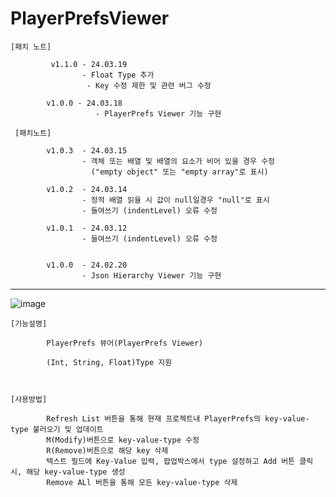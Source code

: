 # PlayerPrefsViewer
    [패치 노트]
    
    		 v1.1.0 - 24.03.19
    			    - Float Type 추가
                     - Key 수정 제한 및 관련 버그 수정
    			
            v1.0.0 - 24.03.18
                       - PlayerPrefs Viewer 기능 구현

     [패치노트]
            
            v1.0.3  - 24.03.15
                    - 객체 또는 배열 및 배열의 요소가 비어 있을 경우 수정 
                      ("empty object" 또는 "empty array"로 표시)
                    
            v1.0.2  - 24.03.14 
                    - 정적 배열 읽을 시 값이 null일경우 "null"로 표시
                    - 들여쓰기 (indentLevel) 오류 수정
            
            v1.0.1  - 24.03.12
                    - 들여쓰기 (indentLevel) 오류 수정


            v1.0.0  - 24.02.20
                    - Json Hierarchy Viewer 기능 구현

     
------------------------------------------------------------------------------------------------------
![image](https://github.com/kastro723/PlayerPrefsViewer/assets/55536937/b14a6da8-704c-445d-b4e0-221374f7f336)

    [기능설명]
    
            PlayerPrefs 뷰어(PlayerPrefs Viewer)
            
            (Int, String, Float)Type 지원



    [사용방법]
    
            Refresh List 버튼을 통해 현재 프로젝트내 PlayerPrefs의 key-value-type 불러오기 및 업데이트
            M(Modify)버튼으로 key-value-type 수정
            R(Remove)버튼으로 해당 key 삭제
            텍스트 필드에 Key-Value 입력, 팝업박스에서 type 설정하고 Add 버튼 클릭 시, 해당 key-value-type 생성
            Remove ALl 버튼을 통해 모든 key-value-type 삭제


​            


​                
